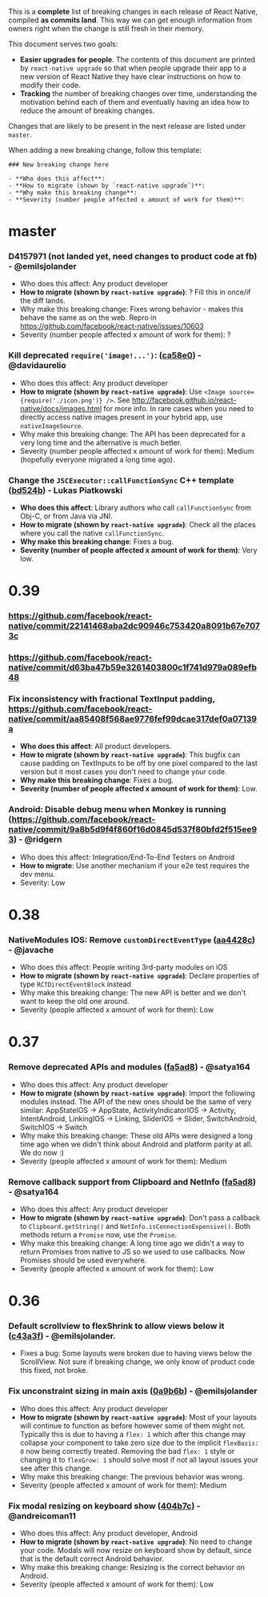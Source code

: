 This is a **complete** list of breaking changes in each release of React Native, compiled **as commits land**. This way we can get enough information from owners right when the change is still fresh in their memory.

This document serves two goals:
- **Easier upgrades for people**. The contents of this document are printed by `react-native upgrade` so that when people upgrade their app to a new version of React Native they have clear instructions on how to modify their code.
- **Tracking** the number of breaking changes over time, understanding the motivation behind each of them and eventually having an idea how to reduce the amount of breaking changes.

Changes that are likely to be present in the next release are listed under `master`.

When adding a new breaking change, follow this template:
```
### New breaking change here

- **Who does this affect**:
- **How to migrate (shown by `react-native upgrade`)**:
- **Why make this breaking change**: 
- **Severity (number people affected x amount of work for them)**:
```

# master

### D4157971 (not landed yet, need changes to product code at fb) - @emilsjolander

- Who does this affect: Any product developer
- **How to migrate (shown by `react-native upgrade`)**: ? Fill this in once/if the diff lands.
- Why make this breaking change: Fixes wrong behavior - makes this behave the same as on the web. Repro in https://github.com/facebook/react-native/issues/10603
- Severity (number people affected x amount of work for them): ?


### Kill deprecated `require('image!...')`: ([ca58e0](https://github.com/facebook/react-native/commit/ca58e0af82797042fabad3873478bc4a9feb7281)) - @davidaurelio 

- Who does this affect: Any product developer
- **How to migrate (shown by `react-native upgrade`)**: Use `<Image source={require('./icon.png')} />`. See http://facebook.github.io/react-native/docs/images.html for more info. In rare cases when you need to directly access native images present in your hybrid app, use `nativeImageSource`.
- Why make this breaking change: The API has been deprecated for a very long time and the alternative is much better.
- Severity (number people affected x amount of work for them): Medium (hopefully everyone migrated a long time ago).


### Change the `JSCExecutor::callFunctionSync` C++ template ([bd524b](https://github.com/facebook/react-native/commit/bd524bd6e857ada8ec827d65a163d8838e96640b)) - Lukas Piatkowski

- **Who does this affect**: Library authors who call `callFunctionSync` from Obj-C, or from Java via JNI.
- **How to migrate (shown by `react-native upgrade`)**: Check all the places where you call the native `callFunctionSync`.
- **Why make this breaking change**: Fixes a bug.
- **Severity (number of people affected x amount of work for them)**: Very low.

# 0.39

### https://github.com/facebook/react-native/commit/22141468aba2dc90946c753420a8091b67e7073c

### https://github.com/facebook/react-native/commit/d63ba47b59e3261403800c1f741d979a089efb48

### Fix inconsistency with fractional TextInput padding, https://github.com/facebook/react-native/commit/aa85408f568ae9776fef99dcae317def0a07139a

- **Who does this affect**: All product developers.
- **How to migrate (shown by `react-native upgrade`)**: This bugfix can cause padding on TextInputs to be off by one pixel compared to the last version but it most cases you don't need to change your code.
- **Why make this breaking change**: Fixes a bug.
- **Severity (number of people affected x amount of work for them)**: Low.

### Android: Disable debug menu when Monkey is running (https://github.com/facebook/react-native/commit/9a8b5d9f4f860f16d0845d537f80bfd2f515ee93) - @ridgern

- Who does this affect: Integration/End-To-End Testers on Android
- **How to migrate**: Use another mechanism if your e2e test requires the dev menu.
- Severity: Low

# 0.38

###  NativeModules IOS: Remove `customDirectEventType` ([aa4428c](https://github.com/facebook/react-native/commit/aa4428cd132bb0d0dbc950b66d3b5f2a3c5b9322)) - @javache
- Who does this affect: People writing 3rd-party modules on iOS
- **How to migrate (shown by `react-native upgrade`)**: Declare properties of type `RCTDirectEventBlock` instead
- Why make this breaking change: The new API is better and we don't want to keep the old one around.
- Severity (people affected x amount of work for them): Low

# 0.37

### Remove deprecated APIs and modules ([fa5ad8](https://github.com/facebook/react-native/commit/fa5ad85252be9e5e5a8f04d705463e7ba4cb85e3)) - @satya164
- Who does this affect: Any product developer
- **How to migrate (shown by `react-native upgrade`)**: Import the following modules instead. The API of the new ones should be the same of very similar: AppStateIOS -> AppState, ActivityIndicatorIOS -> Activity, IntentAndroid, LinkingIOS -> Linking, SliderIOS -> Slider, SwitchAndroid, SwitchIOS -> Switch
- Why make this breaking change: These old APIs were designed a long time ago when we didn't think about Android and platform parity at all. We do now :)
- Severity (people affected x amount of work for them): Medium

### Remove callback support from Clipboard and NetInfo ([fa5ad8](https://github.com/facebook/react-native/commit/fa5ad85252be9e5e5a8f04d705463e7ba4cb85e3)) - @satya164
- Who does this affect: Any product developer
- **How to migrate (shown by `react-native upgrade`)**: Don't pass a callback to `Clipboard.getString()` and `NetInfo.isConnectionExpensive()`. Both methods return a `Promise` now, use the `Promise`.
- Why make this breaking change: A long time ago we didn't a way to return Promises from native to JS so we used to use callbacks. Now Promises should be used everywhere.
- Severity (people affected x amount of work for them): Low

# 0.36

### Default scrollview to flexShrink to allow views below it ([c43a3f](https://github.com/facebook/react-native/commit/c43a3f5d8412eb0dfe894a192f15efa9c41ab318)) - @emilsjolander.
- Fixes a bug: Some layouts were broken due to having views below the ScrollView. Not sure if breaking change, we only know of product code this fixed, not broke.

### Fix unconstraint sizing in main axis ([0a9b6b](https://github.com/facebook/react-native/commit/0a9b6bedb312eba22c5bc11498b1cc41363e5f27)) - @emilsjolander
- Who does this affect: Any product developer
- **How to migrate (shown by `react-native upgrade`)**: Most of your layouts will continue to function as before however some of them might not. Typically this is due to having a `flex: 1` which after this change may collapse your component to take zero size due to the implicit `flexBasis: 0` now being correctly treated. Removing the bad `flex: 1` style or changing it to `flexGrow: 1` should solve most if not all layout issues your see after this change.
- Why make this breaking change: The previous behavior was wrong.
- Severity (people affected x amount of work for them): Medium

### Fix modal resizing on keyboard show ([404b7c](https://github.com/facebook/react-native/commit/404b7cc069471cc8e0277d398751305665f0d3e1)) - @andreicoman11
- Who does this affect: Any product developer, Android
- **How to migrate (shown by `react-native upgrade`)**: No need to change your code. Modals will now resize on keyboard show by default, since that is the default correct Android behavior.
- Why make this breaking change: Resizing is the correct behavior on Android.
- Severity (people affected x amount of work for them): Low